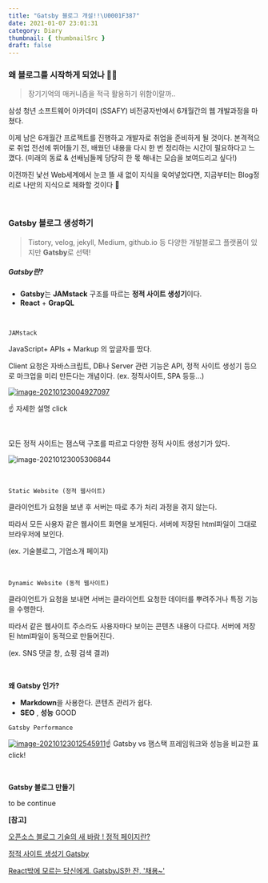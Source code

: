 ```yaml
---
title: "Gatsby 블로그 개설!!\U0001F387"
date: 2021-01-07 23:01:31
category: Diary
thumbnail: { thumbnailSrc }
draft: false
---
```


### 왜 블로그를 시작하게 되었나 🤷‍♂️

> 장기기억의 매커니즘을 적극 활용하기 위함이랄까..

삼성 청년 소프트웨어 아카데미 (SSAFY) 비전공자반에서 6개월간의 웹 개발과정을 마쳤다.

이제 남은 6개월간 프로젝트를 진행하고 개발자로 취업을 준비하게 될 것이다. 본격적으로 취업 전선에 뛰어들기 전, 배웠던 내용을 다시 한 번 정리하는 시간이 필요하다고 느꼈다.  (미래의 동료 & 선배님들께 당당히 한 몫 해내는 모습을 보여드리고 싶다!)

이전까진 낯선 Web세계에서 눈코 뜰 새 없이 지식을 욱여넣었다면, 지금부터는 Blog정리로 나만의 지식으로 체화할 것이다 🦾

<br>

### Gatsby 블로그 생성하기

> Tistory, velog, jekyll, Medium, github.io 등 다양한 개발블로그 플랫폼이 있지만 **Gatsby**로 선택!

##### Gatsby란?

- **Gatsby**는 **JAMstack** 구조를 따르는 **정적 사이트 생성기**이다. 
- **React** + **GrapQL**

<br>

`JAMstack` 

JavaScript+ APIs + Markup 의 앞글자를 땄다. 

Client 요청은 자바스크립트, DB나 Server 관련 기능은 API, 정적 사이트 생성기 등으로 마크업을 미리 만든다는 개념이다.  (ex. 정적사이트, SPA 등등...)

[![image-20210123004927097](gatsby-%EB%B8%94%EB%A1%9C%EA%B7%B8-%EA%B0%9C%EC%84%A4!!%F0%9F%8E%87.assets/image-20210123004927097.png)](https://jamstack.org/)

☝ 자세한 설명 click

<br>

모든 정적 사이트는 잼스택 구조를 따르고 다양한 정적 사이트 생성기가 있다.

![image-20210123005306844](gatsby-%EB%B8%94%EB%A1%9C%EA%B7%B8-%EA%B0%9C%EC%84%A4!!%F0%9F%8E%87.assets/image-20210123005306844.png)

<br>

`Static Website (정적 웹사이트)` 

클라이언트가 요청을 보낸 후 서버는 따로 추가 처리 과정을 겪지 않는다. 

따라서 모든 사용자 같은 웹사이트 화면을 보게된다. 서버에 저장된 html파일이 그대로 브라우저에 보인다. 

(ex. 기술블로그, 기업소개 페이지)

<br>

`Dynamic Website (동적 웹사이트)` 

클라이언트가 요청을 보내면 서버는 클라이언트 요청한 데이터를 뿌려주거나 특정 기능을 수행한다. 

따라서 같은 웹사이트 주소라도 사용자마다 보이는 콘텐츠 내용이 다르다. 서버에 저장된 html파일이 동적으로 만들어진다. 

(ex. SNS 댓글 창, 쇼핑 검색 결과)

<br>

**왜 Gatsby 인가?**

- **Markdown**을 사용한다. 콘텐츠 관리가 쉽다.
- **SEO** , **성능** GOOD

`Gatsby Performance`

[![image-20210123012545911](gatsby-%EB%B8%94%EB%A1%9C%EA%B7%B8-%EA%B0%9C%EC%84%A4!!%F0%9F%8E%87.assets/image-20210123012545911.png)](https://www.gatsbyjs.com/features/jamstack/)☝ Gatsby vs 잼스택 프레임워크와 성능을 비교한 표 click! 

<br>

**Gatsby 블로그 만들기**

to be continue



**[참고]** 

[오픈소스 블로그 기술의 새 바람 ! 정적 페이지란?](https://blog.lgcns.com/2336)

[정적 사이트 생성기  Gatsby](https://blog.outsider.ne.kr/1426)

[React밖에 모르는 당신에게. GatsbyJS한 잔, '채용~'](https://blog.banksalad.com/tech/build-a-website-with-gatsby/)


